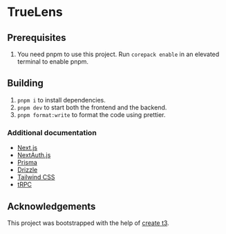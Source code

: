 # TrueLens

## Prerequisites

1. You need pnpm to use this project. Run `corepack enable` in an elevated terminal to enable pnpm.

## Building

1. `pnpm i` to install dependencies.
2. `pnpm dev` to start both the frontend and the backend.
3. `pnpm format:write` to format the code using prettier.

### Additional documentation

- [Next.js](https://nextjs.org)
- [NextAuth.js](https://next-auth.js.org)
- [Prisma](https://prisma.io)
- [Drizzle](https://orm.drizzle.team)
- [Tailwind CSS](https://tailwindcss.com)
- [tRPC](https://trpc.io)

## Acknowledgements

This project was bootstrapped with the help of [create t3](https://create.t3.gg/).
